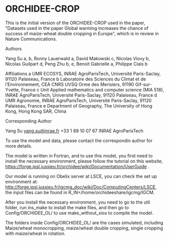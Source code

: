 # ORCHIDEE-CROP
This is the initial version of the ORCHIDEE-CROP used in the paper, "Datasets used in the paper Global warming increases the chance of success of maize-wheat double cropping in Europe", which is in review in Nature Communications.

Authors 

Yang Su a, b, Ronny Lauerwald a, David Makowski c, Nicolas Viovy b, Nicolas Guilpart d, Peng Zhu b, e, Benoit Gabrielle a, Philippe Ciais b 

Affiliations 
a UMR ECOSYS, INRAE AgroParisTech, Université Paris-Saclay, 91120 Palaiseau, France 
b Laboratoire des Sciences du Climat et de l’Environnement, CEA CNRS UVSQ Orme des Merisiers, 91190 Gif-sur-Yvette, France 
c Unit Applied mathematics and computer science (MIA 518), INRAE AgroParisTech, Université Paris-Saclay, 91120 Palaiseau, France 
d UMR Agronomie, INRAE AgroParisTech, Université Paris-Saclay, 91120 Palaiseau, France 
e Department of Geography, The University of Hong Kong, Hong Kong SAR, China 

Corresponding Author 

Yang Su 
yang.su@inrae.fr 
+33 1 89 10 07 67 
INRAE AgroParisTech 

To use the model and data, please contact the correspondin author for more details.

The model is written in Fortran, and to use this model, you first need to install the necessary environment, please follow the tutorial on this website, https://forge.ipsl.jussieu.fr/orchidee/wiki/Documentation/UserGuide .

Our model is running on Obelix server at LSCE, you can check the set up environment at: ​http://forge.ipsl.jussieu.fr/igcmg_doc/wiki/Doc/ComputingCenters/LSCE, the input files can be found in R_IN=/home/orchideeshare/igcmg/IGCM.

After you install the necessary environment, you need to go to the util folder, run ins_make to install the make files, and then go to Config/ORCHIDEE_OL/ to use make_without_xios to compile the model.

The folders inside Config/ORCHIDEE_OL/ are the cases simulated, including Maize/wheat monocropping, maize/wheat double cropping, single cropping with maize/wheat in rotation.
